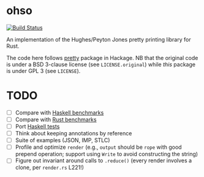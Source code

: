 # ohso
[![Build Status](https://travis-ci.com/mgree/ohso.svg?branch=main)](https://travis-ci.com/mgree/mgt)

An implementation of the Hughes/Peyton Jones pretty printing library for Rust.

The code here follows
[pretty](https://hackage.haskell.org/package/pretty-1.1.3.6) package in Hackage.
NB that the original code is under a BSD 3-clause license (see
`LICENSE.original`) while _this_ package is under GPL 3 (see `LICENSE`).

# TODO

- [ ] Compare with [Haskell benchmarks](https://github.com/haskell/pretty/blob/master/bench/Bench.hs)
- [ ] Compare with [Rust benchmarks](https://github.com/Marwes/pretty.rs/blob/master/benches/trees.rs)
- [ ] Port [Haskell tests](https://github.com/haskell/pretty/tree/master/tests)
- [ ] Think about keeping annotations by reference
- [ ] Suite of examples (JSON, IMP, STLC)
- [ ] Profile and optimize `render` (e.g., `output` should be `rope` with good prepend operation; support using `Write` to avoid constructing the string)
- [ ] Figure out invariant around calls to `.reduce()` (every render involves a clone, per `render.rs` L221!)